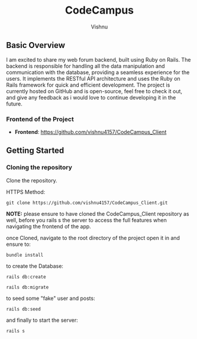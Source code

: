 <h1 align="center">CodeCampus</h1>
<p align="center">Vishnu</p>

## Basic Overview

I am excited to share my web forum backend, built using Ruby on Rails. The backend is responsible for handling all the data manipulation and communication with the database, providing a seamless experience for the users. It implements the RESTful API architecture and uses the Ruby on Rails framework for quick and efficient development. The project is currently hosted on GitHub and is open-source, feel free to check it out, and give any feedback as i would love to continue developing it in the future.

### Frontend of the Project

- **Frontend**: https://github.com/vishnu4157/CodeCampus_Client

## Getting Started

### Cloning the repository

Clone the repository.

HTTPS Method:

```shell
git clone https://github.com/vishnu4157/CodeCampus_Client.git
```

**NOTE:** please ensure to have cloned the CodeCampus_Client repository as well, before you rails s the server to access the full features when navigating the frontend of the app.

once Cloned, navigate to the root directory of the project open it in and ensure to:

```shell
bundle install
```

to create the Database:

```shell
rails db:create
```

```shell
rails db:migrate
```

to seed some "fake" user and posts:

```shell
rails db:seed
```

and finally to start the server:

```shell
rails s
```
